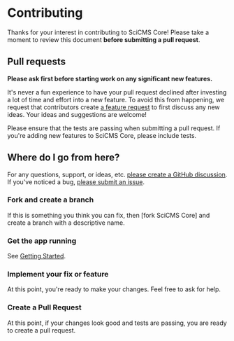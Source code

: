 # Contributing

Thanks for your interest in contributing to SciCMS Core! Please take a moment to review this document
**before submitting a pull request**.

## Pull requests

**Please ask first before starting work on any significant new features.**

It's never a fun experience to have your pull request declined after investing a lot of time and effort into a new feature.
To avoid this from happening, we request that contributors create
[a feature request](https://github.com/borisblack/scicms-core/discussions/new?category=ideas) to first discuss any new ideas.
Your ideas and suggestions are welcome!

Please ensure that the tests are passing when submitting a pull request. If you're adding new features to SciCMS Core,
please include tests.

## Where do I go from here?

For any questions, support, or ideas, etc. [please create a GitHub discussion](https://github.com/borisblack/scicms-core/discussions/new).
If you've noticed a bug, [please submit an issue][new issue].

### Fork and create a branch

If this is something you think you can fix, then [fork SciCMS Core] and create a branch with a descriptive name.

### Get the app running

See [Getting Started](README.md).

### Implement your fix or feature

At this point, you're ready to make your changes. Feel free to ask for help.

### Create a Pull Request

At this point, if your changes look good and tests are passing, you are ready to create a pull request.

[new issue]: https://github.com/borisblack/scicms-core/issues/new